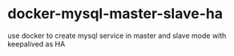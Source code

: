 # docker-mysql-master-slave-ha
use docker to create mysql service in master and slave mode with keepalived as HA 
